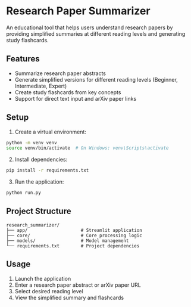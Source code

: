 # Research Paper Summarizer

An educational tool that helps users understand research papers by providing simplified summaries at different reading levels and generating study flashcards.

## Features

- Summarize research paper abstracts
- Generate simplified versions for different reading levels (Beginner, Intermediate, Expert)
- Create study flashcards from key concepts
- Support for direct text input and arXiv paper links

## Setup

1. Create a virtual environment:
```bash
python -m venv venv
source venv/bin/activate  # On Windows: venv\Scripts\activate
```

2. Install dependencies:
```bash
pip install -r requirements.txt
```

3. Run the application:
```bash
python run.py
```

## Project Structure

```
research_summarizer/
├── app/                    # Streamlit application
├── core/                   # Core processing logic
├── models/                 # Model management
└── requirements.txt        # Project dependencies
```

## Usage

1. Launch the application
2. Enter a research paper abstract or arXiv paper URL
3. Select desired reading level
4. View the simplified summary and flashcards

